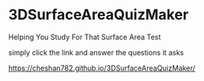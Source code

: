 # 3DSurfaceAreaQuizMaker
Helping You Study For That Surface Area Test

simply click the link and answer the questions it asks

https://cheshan782.github.io/3DSurfaceAreaQuizMaker/
